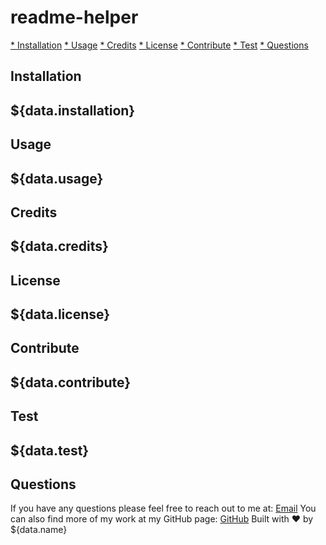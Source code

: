 # readme-helper
<a href='#installation'>* Installation</a>
  <a href='#usage'>* Usage</a>
  <a href='#credits'>* Credits</a>
  <a href='#license'>* License</a>
  <a href='#contribute'>* Contribute</a>
  <a href='#test'>* Test</a>
  <a href='#questions'>* Questions</a>

Installation
  --------------------------------------------------------------------------------------------------------
  ${data.installation}
  --------------------------------------------------------------------------------------------------------
Usage
  --------------------------------------------------------------------------------------------------------
  ${data.usage}
  --------------------------------------------------------------------------------------------------------
Credits
  --------------------------------------------------------------------------------------------------------
  ${data.credits}
  --------------------------------------------------------------------------------------------------------
License
  --------------------------------------------------------------------------------------------------------
  ${data.license}
  --------------------------------------------------------------------------------------------------------
Contribute
  --------------------------------------------------------------------------------------------------------
  ${data.contribute}
  --------------------------------------------------------------------------------------------------------
  Test
  --------------------------------------------------------------------------------------------------------
  ${data.test}
  --------------------------------------------------------------------------------------------------------
Questions
  --------------------------------------------------------------------------------------------------------
  If you have any questions please feel free to reach out to me at: <a href='mailto:${data.questions}'></i>Email</a>
  You can also find more of my work at my GitHub page: <a href='https://github.com/${data.github}' target='_blank'></i>GitHub</a>
  Built with ❤️ by ${data.name}